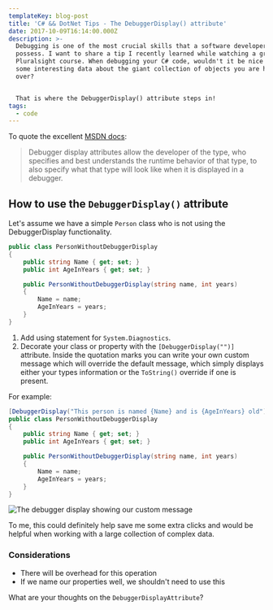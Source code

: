 ```yaml
---
templateKey: blog-post
title: 'C# && DotNet Tips - The DebuggerDisplay() attribute'
date: 2017-10-09T16:14:00.000Z
description: >-
  Debugging is one of the most crucial skills that a software developer can
  possess. I want to share a tip I recently learned while watching a great
  Pluralsight course. When debugging your C# code, wouldn't it be nice to know
  some interesting data about the giant collection of objects you are hovering
  over?


  That is where the DebuggerDisplay() attribute steps in!
tags:
  - code
---
```

To quote the excellent [MSDN docs](https://docs.microsoft.com/en-us/dotnet/framework/debug-trace-profile/enhancing-debugging-with-the-debugger-display-attributes):

> Debugger display attributes allow the developer of the type, who specifies and best understands the runtime behavior of that type, to also specify what that type will look like when it is displayed in a debugger. 

## How to use the `DebuggerDisplay()` attribute

Let's assume we have a simple `Person` class who is not using the DebuggerDisplay functionality.

```csharp
public class PersonWithoutDebuggerDisplay
{
    public string Name { get; set; }
    public int AgeInYears { get; set; }

    public PersonWithoutDebuggerDisplay(string name, int years)
    {
        Name = name;
        AgeInYears = years;
    }
}
```

1. Add using statement for `System.Diagnostics`.
2. Decorate your class or property with the `[DebuggerDisplay("")]` attribute. Inside the quotation marks you can write your own custom message which will override the default message, which simply displays either your types information or the `ToString()` override if one is present.

For example: 

```csharp
[DebuggerDisplay("This person is named {Name} and is {AgeInYears} old")]
public class PersonWithoutDebuggerDisplay
{
    public string Name { get; set; }
    public int AgeInYears { get; set; }

    public PersonWithoutDebuggerDisplay(string name, int years)
    {
        Name = name;
        AgeInYears = years;
    }
}
```

![The debugger display showing our custom message](/img/debugger.jpg "Debugger Display")

To me, this could definitely help save me some extra clicks and would be helpful when working with a large collection of complex data.

### Considerations

* There will be overhead for this operation
* If we name our properties well, we shouldn't need to use this

What are your thoughts on the `DebuggerDisplayAttribute`?
